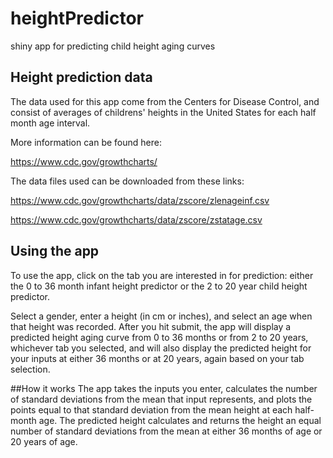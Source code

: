 # heightPredictor
shiny app for predicting child height aging curves

## Height prediction data

The data used for this app come from the Centers for Disease Control, and consist of averages of childrens' heights in the United States for each half month age interval.

More information can be found here:

https://www.cdc.gov/growthcharts/

The data files used can be downloaded from these links:

https://www.cdc.gov/growthcharts/data/zscore/zlenageinf.csv

https://www.cdc.gov/growthcharts/data/zscore/zstatage.csv

## Using the app

To use the app, click on the tab you are interested in for prediction: either the 0 to 36 month infant height predictor or the 2 to 20 year child height predictor.

Select a gender, enter a height (in cm or inches), and select an age when that height was recorded. After you hit submit, the app will display a predicted height aging curve from 0 to 36 months or from 2 to 20 years, whichever tab you selected, and will also display the predicted height for your inputs at either 36 months or at 20 years, again based on your tab selection.

##How it works
The app takes the inputs you enter, calculates the number of standard deviations from the mean that input represents, and plots the points equal to that standard deviation from the mean height at each half-month age. The predicted height calculates and returns the height an equal number of standard deviations from the mean at either 36 months of age or 20 years of age.
